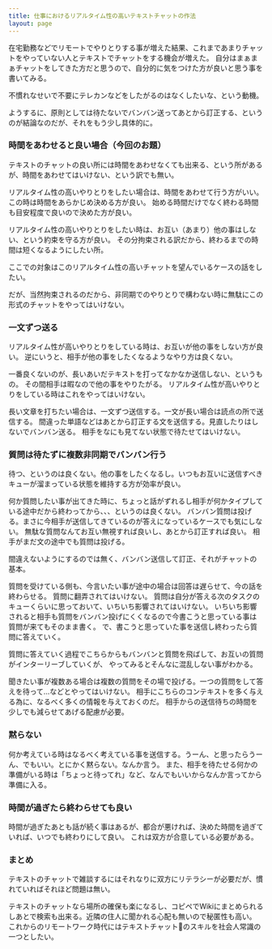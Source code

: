 ```yaml
---
title: 仕事におけるリアルタイム性の高いテキストチャットの作法
layout: page
---
```


在宅勤務などでリモートでやりとりする事が増えた結果、これまであまりチャットをやっていない人とテキストでチャットをする機会が増えた。
自分はまぁまぁチャットをしてきた方だと思うので、自分的に気をつけた方が良いと思う事を書いてみる。

不慣れなせいで不要にテレカンなどをしたがるのはなくしたいな、という動機。

ようするに、原則としては待たないでバンバン送ってあとから訂正する、というのが結論なのだが、それをもう少し具体的に。

### 時間をあわせると良い場合（今回のお題）

テキストのチャットの良い所には時間をあわせなくても出来る、という所があるが、時間をあわせてはいけない、という訳でも無い。

リアルタイム性の高いやりとりをしたい場合は、時間をあわせて行う方がいい。この時は時間をあらかじめ決める方が良い。
始める時間だけでなく終わる時間も目安程度で良いので決めた方が良い。

リアルタイム性の高いやりとりをしたい時は、お互い（あまり）他の事はしない、という約束を守る方が良い。
その分拘束される訳だから、終わるまでの時間は短くなるようにしたい所。

ここでの対象はこのリアルタイム性の高いチャットを望んでいるケースの話をしたい。

だが、当然拘束されるのだから、非同期でのやりとりで構わない時に無駄にこの形式のチャットをやってはいけない。

### 一文ずつ送る

リアルタイム性が高いやりとりをしている時は、お互いが他の事をしない方が良い。
逆にいうと、相手が他の事をしたくなるようなやり方は良くない。

一番良くないのが、長いあいだテキストを打ってなかなか送信しない、というもの。
その間相手は暇なので他の事をやりたがる。
リアルタイム性が高いやりとりをしている時はこれをやってはいけない。

長い文章を打ちたい場合は、一文ずつ送信する。一文が長い場合は読点の所で送信する。
間違った単語などはあとから訂正する文を送信する。見直したりはしないでバンバン送る。
相手をなにも見てない状態で待たせてはいけない。

### 質問は待たずに複数非同期でバンバン行う

待つ、というのは良くない。他の事をしたくなるし。いつもお互いに送信すべきキューが溜まっている状態を維持する方が効率が良い。

何か質問したい事が出てきた時に、ちょっと話がずれるし相手が何かタイプしている途中だから終わってから、、、というのは良くない。
バンバン質問は投げる。まさに今相手が送信してきているのが答えになっているケースでも気にしない。
無駄な質問なんてお互い無視すれば良いし、あとから訂正すれば良い。
相手がまだ文の途中でも質問は投げる。

間違えないようにするのでは無く、バンバン送信して訂正、それがチャットの基本。

質問を受けている側も、今言いたい事が途中の場合は回答は遅らせて、今の話を終わらせる。
質問に翻弄されてはいけない。
質問は自分が答える次のタスクのキューくらいに思っておいて、いちいち影響されてはいけない。
いちいち影響されると相手も質問をバンバン投げにくくなるので今書こうと思っている事は質問が来てもそのまま書く。
で、書こうと思っていた事を送信し終わったら質問に答えていく。

質問に答えていく過程でこちらからもバンバンと質問を飛ばして、お互いの質問がインターリーブしていくが、
やってみるとそんなに混乱しない事がわかる。

聞きたい事が複数ある場合は複数の質問をその場で投げる。一つの質問をして答えを待って…などとやってはいけない。
相手にこちらのコンテキストを多く与える為に、なるべく多くの情報を与えておくのだ。
相手からの送信待ちの時間を少しでも減らせてあげる配慮が必要。

### 黙らない

何か考えている時はなるべく考えている事を送信する。うーん、と思ったらうーん、でもいい。とにかく黙らない。なんか言う。
また、相手を待たせる何かの準備がいる時は「ちょっと待ってれ」など、なんでもいいからなんか言ってから準備に入る。

### 時間が過ぎたら終わらせても良い

時間が過ぎたあとも話が続く事はあるが、都合が悪ければ、決めた時間を過ぎていれば、いつでも終わりにして良い。
これは双方が合意している必要がある。

### まとめ

テキストのチャットで雑談するにはそれなりに双方にリテラシーが必要だが、慣れていればそれほど問題は無い。

テキストのチャットなら場所の確保も楽になるし、コピペでWikiにまとめられるしあとで検索も出来る。近隣の住人に聞かれる心配も無いので秘匿性も高い。
これからのリモートワーク時代にはテキストチャットのスキルを社会人常識の一つとしたい。